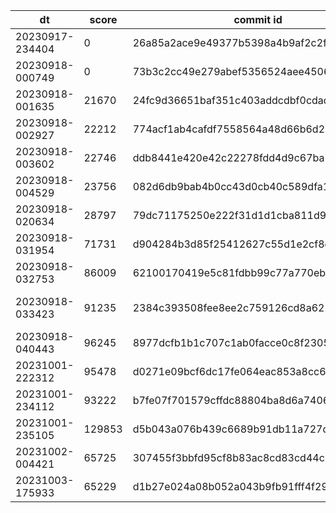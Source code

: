 |dt|score|commit id|change log|
|--|--|--|--|
|20230917-234404|0|26a85a2ace9e49377b5398a4b9af2c2f9b0cf6ff|init|
|20230918-000749|0|73b3c2cc49e279abef5356524aee45064b718ae9|init|
|20230918-001635|21670|24fc9d36651baf351c403addcdbf0cdadc07bd53|idx_post_id_created_at|
|20230918-002927|22212|774acf1ab4cafdf7558564a48d66b6d2b0fb02f9|change alp pattern|
|20230918-003602|22746|ddb8441e420e42c22278fdd4d9c67ba7772bf213|alp pattern fix|
|20230918-004529|23756|082d6db9bab4b0cc43d0cb40c589dfa1d13102c6|location ~ ^/(favicon\.ico|css/|img/|js/)|
|20230918-020634|28797|79dc71175250e222f31d1d1cba811d956ec51128|serve nginx static image|
|20230918-031954|71731|d904284b3d85f25412627c55d1e2cf8c5cf30e97|join posts and users for makePosts|
|20230918-032753|86009|62100170419e5c81fdbb99c77a770eba17966992|admin prepare|
|20230918-033423|91235|2384c393508fee8ee2c759126cd8a621f65ad956|ALTER TABLE comments ADD INDEX idx_user_id (user_id)|
|20230918-040443|96245|8977dcfb1b1c707c1ab0facce0c8f2305cf185cf|memcache #comments|
|20231001-222312|95478|d0271e09bcf6dc17fe064eac853a8cc6ea022d6c|bench -> snapshot|
|20231001-234112|93222|b7fe07f701579cffdc88804ba8d6a74060f7eab4|join-comment-user|
|20231001-235105|129853|d5b043a076b439c6689b91db11a727de4747d52f|memcache-comments|
|20231002-004421|65725|307455f3bbfd95cf8b83ac8cd83cd44c2d19d01a|posts_user_idx|
|20231003-175933|65229|d1b27e024a08b052a043b9fb91fff4f2943b45ee|force-index|
